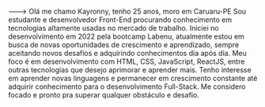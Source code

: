 
--->
Olá me chamo Kayronny, tenho 25 anos, moro em Caruaru-PE Sou estudante e desenvolvedor Front-End procurando conhecimento em tecnologias altamente usadas no mercado de trabalho.
Iniciei no desenvolvimento em 2022 pela bootcamp Labenu, atualmente estou em busca de novas oportunidades de crescimento e aprendizado, sempre aceitando novos desafios e adquirindo conhecimentos dia após dia.
Meu foco é em desenvolvimento com HTML, CSS, JavaScript, ReactJS, entre outras tecnologias que desejo aprimorar e aprender mais.  Tenho interesse em aprender novas linguagens e permanecer em crescimento constante até adquirir conhecimento para o desenvolvimento Full-Stack. 
Me considero focado e pronto pra superar qualquer obstáculo e desafio. 
